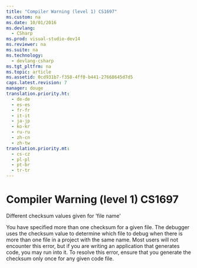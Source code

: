 ```yaml
---
title: "Compiler Warning (level 1) CS1697"
ms.custom: na
ms.date: 10/01/2016
ms.devlang: 
  - CSharp
ms.prod: visual-studio-dev14
ms.reviewer: na
ms.suite: na
ms.technology: 
  - devlang-csharp
ms.tgt_pltfrm: na
ms.topic: article
ms.assetid: 0cd931b7-f358-4ff0-b441-27668645d7d5
caps.latest.revision: 7
manager: douge
translation.priority.ht: 
  - de-de
  - es-es
  - fr-fr
  - it-it
  - ja-jp
  - ko-kr
  - ru-ru
  - zh-cn
  - zh-tw
translation.priority.mt: 
  - cs-cz
  - pl-pl
  - pt-br
  - tr-tr
---
```

# Compiler Warning (level 1) CS1697
Different checksum values given for 'file name'  
  
 You have specified more than one checksum for a given file. The debugger uses the checksum value to determine which file to debug when there is more than one file in a project with the same name. Most users will not encounter this error, but if you are writing an application that generates code, you may run into it. To resolve this error, ensure that you generate the checksum only once for any given code file.